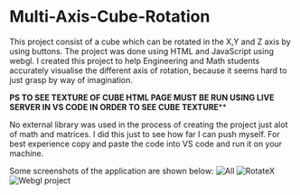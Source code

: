 # Multi-Axis-Cube-Rotation
This project consist of a cube which can be rotated in the X,Y and Z axis by using buttons. The project was done using HTML and JavaScript using webgl. I created this project to help Engineering and Math students 
accurately visualise the different axis of rotation, because it seems hard to just grasp by way of imagination.

**PS TO SEE TEXTURE OF CUBE HTML PAGE MUST BE RUN USING LIVE SERVER IN VS CODE IN ORDER TO SEE CUBE TEXTURE****

No external library was used in the process of creating the project just alot of math and matrices. I did this just to see how far I can push myself.
For best experience copy and paste the code into VS code and run it on your machine.

Some screenshots of the application are shown below:
![All](https://github.com/Tshibanda1/Smart-Irrigation-Mobile-App/assets/118852771/cff81ebd-2852-4876-97e1-73c415e06349)
![RotateX](https://github.com/Tshibanda1/Smart-Irrigation-Mobile-App/assets/118852771/0c81d2a5-5254-4702-aa5c-32971d9174e6)
![Webgl project](https://github.com/Tshibanda1/Smart-Irrigation-Mobile-App/assets/118852771/9799849a-caf3-4a41-8a06-41626b1aedc1)

